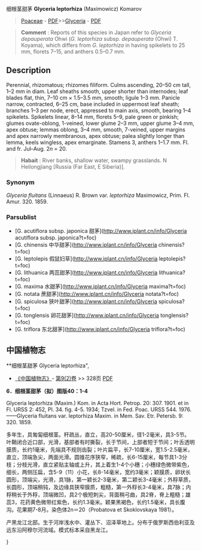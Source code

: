 细根茎甜茅 **Glyceria leptorhiza** (Maximowicz) Komarov

> [Poaceae](http://www.iplant.cn/info/Poaceae?t=foc) - [PDF](http://www.iplant.cn/foc/pdf/Poaceae.pdf)>>[Glyceria](http://www.iplant.cn/info/Glyceria?t=foc) - [PDF](http://www.iplant.cn/foc/pdf/Glyceria.pdf)


> **Comment** : 
> Reports of this species in Japan refer to *Glyceria depauperata* Ohwi (*G. leptorhiza* subsp. *depauperata* (Ohwi) T. Koyama), which differs from *G. leptorhiza* in having spikelets to 25 mm, florets 7–15, and anthers 0.5–0.7 mm.

## Description

Perennial, rhizomatous; rhizomes filiform. Culms ascending, 20–50 cm tall, 1–2 mm in diam. Leaf sheaths smooth, upper shorter than internodes; leaf blades flat, thin, 7–10 cm × 1.5–3.5 mm, smooth; ligule 1–3 mm. Panicle narrow, contracted, 6–25 cm, base included in uppermost leaf sheath; branches 1–3 per node, erect, appressed to main axis, smooth, bearing 1–4 spikelets. Spikelets linear, 8–14 mm, florets 5–9, pale green or pinkish; glumes ovate-oblong, 1-veined, lower glume 2–3 mm, upper glume 3–4 mm, apex obtuse; lemmas oblong, 3–4 mm, smooth, 7-veined, upper margins and apex narrowly membranous, apex obtuse; palea slightly longer than lemma, keels wingless, apex emarginate. Stamens 3, anthers 1–1.7 mm. Fl. and fr. Jul–Aug. 2*n* = 20.


> **Habait** : 
> River banks, shallow water, swampy grasslands. N Heilongjiang [Russia (Far East, E Siberia)].

### Synonym
*Glyceria fluitans* (Linnaeus) R. Brown var. *leptorhiza* Maximowicz, Prim. Fl. Amur. 320. 1859.



### Parsublist

* [G.  acutiflora subsp. japonica  甜茅](http://www.iplant.cn/info/Glyceria acutiflora subsp. japonica?t=foc)
* [G.  chinensis  中华甜茅](http://www.iplant.cn/info/Glyceria chinensis?t=foc)
* [G.  leptolepis  假鼠妇草](http://www.iplant.cn/info/Glyceria leptolepis?t=foc)
* [G.  lithuanica  两蕊甜茅](http://www.iplant.cn/info/Glyceria lithuanica?t=foc)
* [G.  maxima  水甜茅](http://www.iplant.cn/info/Glyceria maxima?t=foc)
* [G.  notata  蔗甜茅](http://www.iplant.cn/info/Glyceria notata?t=foc)
* [G.  spiculosa  狭叶甜茅](http://www.iplant.cn/info/Glyceria spiculosa?t=foc)
* [G.  tonglensis  卵花甜茅](http://www.iplant.cn/info/Glyceria tonglensis?t=foc)
* [G.  triflora  东北甜茅](http://www.iplant.cn/info/Glyceria triflora?t=foc)

## 中国植物志



**细根茎甜茅 Glyceria leptorhiza",



* [《中国植物志》](http://www.iplant.cn/frps)- [第9(2)卷](http://www.iplant.cn/frps/vol/9(2)) >> 328页 [PDF](http://www.iplant.cn/frps/pdf/9(2)/328.pdf)


**6．细根茎甜茅（拟）图版40：1-4**

Glyceria leptorhiza (Maxim.) Kom. in Acta Hort. Petrop. 20: 307. 1901. et in Fl. URSS 2: 452, Pl. 34. fig. 4-5. 1934; Tzvel. in Fed. Poac. URSS 544. 1976. ——Glyceria fluitans var. leptorhiza Maxim. in Mem. Sav. Etr. Petersb. 9: 320. 1859.

多年生，具匍匐细根茎。秆疏丛，直立，高20-50厘米，径1-2毫米，具3-5节。叶鞘闭合近口部，光滑，基部者有时撕裂，长于节间，上部者短于节间；叶舌透明膜质，长约1毫米，先端具不规则齿裂；叶片扁平，长7-10厘米，宽1.5-2.5毫米，直立，顶端急尖，两面光滑。圆锥花序狭窄，稀疏，长6-15厘米，每节具1-3分枝；分枝光滑，直立紧贴主轴或上升，其上着生1-4个小穗；小穗绿色微带紫色，细长，两侧压扁，含5-9（11）小花，长8-14毫米，宽约3毫米；颖膜质，卵状长圆形，顶端尖，光滑，具1脉，第一颖长2-3毫米，第二颖长3-4毫米；外稃草质，长圆形，顶端稍钝，及边缘具狭窄膜质，粗糙，第一外稃长3-4毫米，具7脉；内稃稍长于外稃，顶端微凹，具2个极短刺尖，背面稍弓曲，具2脊，脊上粗糙；雄蕊3，花药黄色微带红紫色，长约1.3毫米。颖果黑褐色，长约1.5毫米，具长腹沟。花果期7-8月。染色体2n＝20（Probatova et Skoklovskaya 1981）。

产黑龙江北部。生于河岸浅水中、灌丛下、沼泽草地上。分布于俄罗斯西伯利亚及远东沿阿穆尔河流域。模式标本采自黑龙江。



}